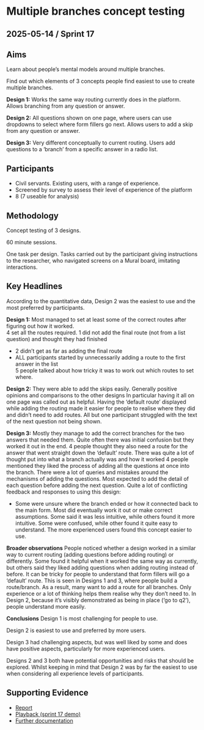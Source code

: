 # Multiple branches concept testing

## 2025-05-14 / Sprint 17

## Aims
Learn about people’s mental models around multiple branches.

Find out which elements of 3 concepts people find easiest to use to create multiple branches.

**Design 1:** Works the same way routing currently does in the platform. Allows branching from any question or answer.

**Design 2:** All questions shown on one page, where users can use dropdowns to select where form fillers go next. Allows users to add a skip from any question or answer.

**Design 3:** Very different conceptually to current routing. Users add questions to a ‘branch’ from a specific answer in a radio list.

## Participants
- Civil servants. Existing users, with a range of experience.
- Screened by survey to assess their level of experience of the platform
- 8 (7 useable for analysis)

## Methodology
Concept testing of 3 designs.

60 minute sessions.

One task per design. Tasks carried out by the participant giving instructions to the researcher, who navigated screens on a Mural board, imitating interactions.

## Key Headlines 
According to the quantitative data, Design 2 was the easiest to use and the most preferred by participants.

**Design 1:**
Most managed to set at least some of the correct routes after figuring out how it worked.  
4 set all the routes required.
1 did not add the final route (not from a list question) and thought they had finished
- 2 didn’t get as far as adding the final route  
- ALL participants started by unnecessarily adding a route to the first answer in the list  
5 people talked about how tricky it was to work out which routes to set where.

**Design 2:**
They were able to add the skips easily.
Generally positive opinions and comparisons to the other designs
In particular having it all on one page was called out as helpful.
Having the ‘default route’ displayed while adding the routing made it easier for people to realise where they did and didn’t need to add routes.
All but one participant struggled with the text of the next question not being shown.

**Design 3:**
Mostly they manage to add the correct branches for the two answers that needed them.
Quite often there was initial confusion but they worked it out in the end.
4 people thought they also need a route for the answer that went straight down the ‘default’ route.
There was quite a lot of thought put into what a branch actually was and how it worked
4 people mentioned they liked the process of adding all the questions at once into the branch.
There were a lot of queries and mistakes around the mechanisms of adding the questions. Most expected to add the detail of each question before adding the next question.
Quite a lot of conflicting feedback and responses to using this design:
- Some were unsure where the branch ended or how it connected back to the main form. Most did eventually work it out or make correct assumptions.
Some said it was less intuitive, while others found it more intuitive.
Some were confused, while other found it quite easy to understand.
The more experienced users found this concept easier to use.

**Broader observations**
People noticed whether a design worked in a similar way to current routing (adding questions before adding routing) or differently. Some found it helpful when it worked the same way as currently, but others said they liked adding questions when adding routing instead of before.
It can be tricky for people to understand that form fillers will go a ‘default’ route. This is seen in Designs 1 and 3, where people build a route/branch.
As a result, many want to add a route for all branches. Only experience or a lot of thinking helps them realise why they don’t need to. In Design 2, because it’s visibly demonstrated as being in place (‘go to q2’), people understand more easily.

**Conclusions**
Design 1 is most challenging for people to use.

Design 2 is easiest to use and preferred by more users.

Design 3 had challenging aspects, but was well liked by some and does have positive aspects, particularly for more experienced users.

Designs 2 and 3 both have potential opportunities and risks that should be explored. Whilst keeping in mind that Design 2 was by far the easiest to use when considering all experience levels of participants.

## Supporting Evidence
- [Report](https://docs.google.com/presentation/d/1wO49c1MD9HzH_VLVHu4nN_BqiRb2j9fnnzgmh_MddrI/edit?slide=id.g3619d51f40a_0_67#slide=id.g3619d51f40a_0_67)
- [Playback (sprint 17 demo)](https://docs.google.com/presentation/d/1wO49c1MD9HzH_VLVHu4nN_BqiRb2j9fnnzgmh_MddrI/edit?slide=id.g3619d51f40a_0_67#slide=id.g3619d51f40a_0_67)
- [Further documentation](https://drive.google.com/drive/folders/17tSiooPfMI9GpGTCKdGqNKySkjV-Rwvi)
